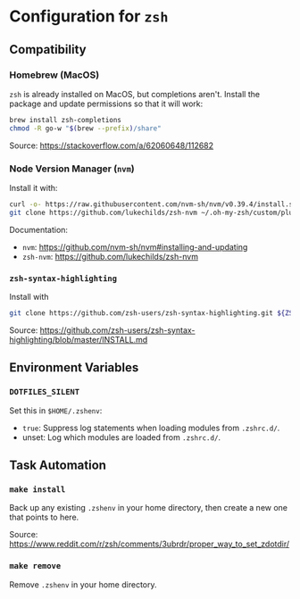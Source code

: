 # Configuration for `zsh`

## Compatibility

### Homebrew (MacOS)

`zsh` is already installed on MacOS, but completions aren't.  Install the package and update
permissions so that it will work:

```sh
brew install zsh-completions
chmod -R go-w "$(brew --prefix)/share"
```

Source: <https://stackoverflow.com/a/62060648/112682>

### Node Version Manager (`nvm`)

Install it with:

```sh
curl -o- https://raw.githubusercontent.com/nvm-sh/nvm/v0.39.4/install.sh | bash
git clone https://github.com/lukechilds/zsh-nvm ~/.oh-my-zsh/custom/plugins/zsh-nvm
```

Documentation:

- `nvm`: <https://github.com/nvm-sh/nvm#installing-and-updating>
- `zsh-nvm`: <https://github.com/lukechilds/zsh-nvm>

### `zsh-syntax-highlighting`

Install with

```sh
git clone https://github.com/zsh-users/zsh-syntax-highlighting.git ${ZSH_CUSTOM:-~/.oh-my-zsh/custom}/plugins/zsh-syntax-highlighting
```

Source: <https://github.com/zsh-users/zsh-syntax-highlighting/blob/master/INSTALL.md>

## Environment Variables

### `DOTFILES_SILENT`

Set this in `$HOME/.zshenv`:

- `true`: Suppress log statements when loading modules from `.zshrc.d/`.
- unset: Log which modules are loaded from `.zshrc.d/`.

## Task Automation

### `make install`

Back up any existing `.zshenv` in your home directory, then create a new one that points to here.

Source: <https://www.reddit.com/r/zsh/comments/3ubrdr/proper_way_to_set_zdotdir/>

### `make remove`

Remove `.zshenv` in your home directory.
